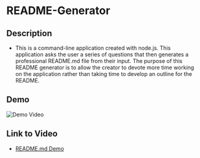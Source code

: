 # README-Generator

## Description
- This is a command-line application created with node.js. This application asks the user a series of questions that then generates a professional README.md file from their input. The purpose of this README generator is to allow the creator to devote more time working on the application rather than taking time to develop an outline for the README.

## Demo
![Demo Video](https://github.com/rheannemr/README-Generator/blob/main/assets/README.md%20Generator.gif)

## Link to Video
- [README.md Demo ](https://drive.google.com/file/d/1LAWEuYasZ3UAUojxJKssHT8f9iBD3I19/view?usp=sharing)
